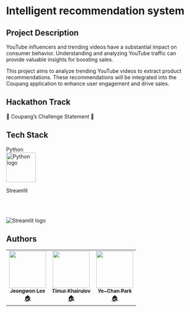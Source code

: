 
# Intelligent recommendation system


 


## Project Description
YouTube influencers and trending videos have a substantial impact on consumer behavior. Understanding and analyzing YouTube traffic can provide valuable insights for boosting sales.

This project aims to analyze trending YouTube videos to extract product recommendations. These recommendations will be integrated into the Coupang application to enhance user engagement and drive sales.
## Hackathon Track
:star2: Coupang’s Challenge Statement :star2:
## Tech Stack
Python 
<br>
<img src="https://user-images.githubusercontent.com/25181517/183423507-c056a6f9-1ba8-4312-a350-19bcbc5a8697.png" alt="Python logo" style="height:80px"></img>
<br>

Streamlit
<br>

<img src="https://user-images.githubusercontent.com/7164864/217935870-c0bc60a3-6fc0-4047-b011-7b4c59488c91.png" alt="Streamlit logo" style="margin-top:50px"></img>

## Authors

<!-- ALL-CONTRIBUTORS-LIST:START - Do not remove or modify this section -->
<!-- prettier-ignore-start -->
<!-- markdownlint-disable -->
<table>
  <tr>
    <td align="center"><a href="https://github.com/Woni0204"><img src="https://avatars.githubusercontent.com/u/162476686?v=4" width="100px;" alt=""/><br /><sub><b>Jeongwon Lee</b></sub></a><br /><a href="https://github.com/Woni0204" title="Code">🏠</a></td>
    <td align="center"><a href="https://github.com/KhrTim"><img src="https://avatars.githubusercontent.com/u/42896525?v=4" width="100px;" alt=""/><br /><sub><b>Timur Khairulov</b></sub></a><br /><a href="https://github.com/KhrTim" title="Code">🏠</a></td>
   <td align="center"><a href="https://github.com/Yeeachan"><img src="https://avatars.githubusercontent.com/u/138868233?v=4" width="100px;" alt=""/><br /><sub><b>Ye-Chan Park</b></sub></a><br /><a href="https://github.com/Yeeachan" title="Code">🏠</a></td>
  </tr>
</table>

<!-- markdownlint-restore -->
<!-- prettier-ignore-end -->

<!-- ALL-CONTRIBUTORS-LIST:END -->
